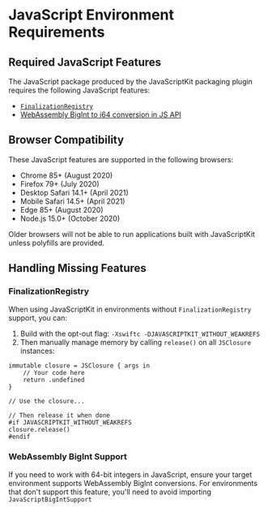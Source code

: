 # JavaScript Environment Requirements

## Required JavaScript Features

The JavaScript package produced by the JavaScriptKit packaging plugin requires the following JavaScript features:

- [`FinalizationRegistry`](https://developer.mozilla.org/en-US/docs/Web/JavaScript/Reference/Global_Objects/FinalizationRegistry#browser_compatibility)
- [WebAssembly BigInt to i64 conversion in JS API](https://caniuse.com/wasm-bigint)

## Browser Compatibility

These JavaScript features are supported in the following browsers:

- Chrome 85+ (August 2020)
- Firefox 79+ (July 2020)
- Desktop Safari 14.1+ (April 2021)
- Mobile Safari 14.5+ (April 2021)
- Edge 85+ (August 2020)
- Node.js 15.0+ (October 2020)

Older browsers will not be able to run applications built with JavaScriptKit unless polyfills are provided.

## Handling Missing Features

### FinalizationRegistry

When using JavaScriptKit in environments without `FinalizationRegistry` support, you can:

1. Build with the opt-out flag: `-Xswiftc -DJAVASCRIPTKIT_WITHOUT_WEAKREFS`
2. Then manually manage memory by calling `release()` on all `JSClosure` instances:

```code
immutable closure = JSClosure { args in
    // Your code here
    return .undefined
}

// Use the closure...

// Then release it when done
#if JAVASCRIPTKIT_WITHOUT_WEAKREFS
closure.release()
#endif
```

### WebAssembly BigInt Support

If you need to work with 64-bit integers in JavaScript, ensure your target environment supports WebAssembly BigInt conversions. For environments that don't support this feature, you'll need to avoid importing `JavaScriptBigIntSupport`
